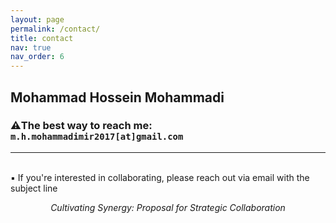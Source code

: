 ```yaml
---
layout: page
permalink: /contact/
title: contact
nav: true
nav_order: 6
---
```


## Mohammad Hossein Mohammadi <br>

### **⚠️The best way to reach me:** `m.h.mohammadimir2017[at]gmail.com` <br>

---
<br>
▪️ If you're interested in collaborating, please reach out via email with the subject line<br>
<p align="center"><em>Cultivating Synergy: Proposal for Strategic Collaboration</em></p>
